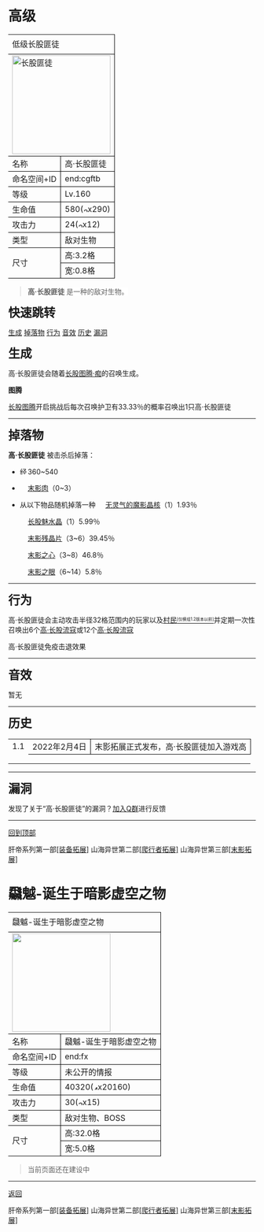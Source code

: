 # 高级

   <table width=-2 border="0" cellpadding="0" cellspacing="0" style='width:-2;border-collapse:collapse;table-layout:fixed;'>
   <col width=-2 span="4" style='width:-2;'/>
   <tr height="30" style='height:15.00pt;'>
    <td class="xl65" height="60" width=-2 colspan="4" rowspan="2" style='height:30.00pt;width=-2;border-right:.5pt solid windowtext;border-bottom:.5pt solid windowtext;' x:str>低级长股匪徒</td>
   </tr>
   <tr height="30" style='height:15.00pt;'/>
   <tr height="30" style='height:15.00pt;'>
    <td class="xl67" height="30" colspan="4" style='height:15.00pt;border-right:.5pt solid windowtext;border-bottom:.5pt solid windowtext;' x:str><img title="长股匪徒" width="200px" src="https://gitee.com/bluemarkstudio/shanhai/raw/master/end/entity/cghf4.png" ></td></td>
   </tr>
   <tr height="30" style='height:15.00pt;'>
    <td class="xl68" height="30" colspan="2" style='height:15.00pt;border-right:.5pt solid windowtext;border-bottom:.5pt solid windowtext;' x:str>名称</td>
    <td class="xl70" colspan="2" style='border-right:.5pt solid windowtext;border-bottom:.5pt solid windowtext;' x:str>高·长股匪徒</td>
   </tr>
   <tr height="30" style='height:15.00pt;'>
    <td class="xl72" height="30" colspan="2" style='height:15.00pt;border-right:.5pt solid windowtext;border-bottom:.5pt solid windowtext;' x:str>命名空间+ID</td>
    <td class="xl74" colspan="2" style='border-right:.5pt solid windowtext;border-bottom:.5pt solid windowtext;' x:str>end:cgftb</td>
   </tr>
    <tr height="30" style='height:15.00pt;'>
    <td class="xl72" height="30" colspan="2" style='height:15.00pt;border-right:.5pt solid windowtext;border-bottom:.5pt solid windowtext;' x:str>等级</td>
    <td class="xl74" colspan="2" style='border-right:.5pt solid windowtext;border-bottom:.5pt solid windowtext;' x:str>Lv.160</td>
   </tr>
   <tr height="30" style='height:15.00pt;'>
    <td class="xl68" height="30" colspan="2" style='height:15.00pt;border-right:.5pt solid windowtext;border-bottom:.5pt solid windowtext;' x:str>生命值</td>
    <td class="xl70" colspan="2" style='border-right:.5pt solid windowtext;border-bottom:.5pt solid windowtext;' x:str>580(<img width="9" title="290点生命值" src="https://gitee.com/bluemarkstudio/shanhai/raw/master/pic/xin.png" >x290)</td>
   </tr>
   <tr height="30" style='height:15.00pt;'>
    <td class="xl72" height="30" colspan="2" style='height:15.00pt;border-right:.5pt solid windowtext;border-bottom:.5pt solid windowtext;' x:str>攻击力</td>
    <td class="xl74" colspan="2" style='border-right:.5pt solid windowtext;border-bottom:.5pt solid windowtext;' x:str>24(<img width="9" title="24点生命值" src="https://gitee.com/bluemarkstudio/shanhai/raw/master/pic/xin.png" >x12)</td>
   </tr>
   <tr height="30" style='height:15.00pt;'>
    <td class="xl68" height="30" colspan="2" style='height:15.00pt;border-right:.5pt solid windowtext;border-bottom:.5pt solid windowtext;' x:str>类型</td>
    <td class="xl70" colspan="2" style='border-right:.5pt solid windowtext;border-bottom:.5pt solid windowtext;' x:str>敌对生物</td>
   </tr>
   <tr height="30" style='height:15.00pt;'>
    <td class="xl72" height="60" colspan="2" rowspan="2" style='height:30.00pt;border-right:.5pt solid windowtext;border-bottom:.5pt solid windowtext;' x:str>尺寸</td>
    <td class="xl74" colspan="2" style='border-right:.5pt solid windowtext;border-bottom:.5pt solid windowtext;' x:str>高:3.2格</td>
   </tr>
   <tr height="30" style='height:15.00pt;'>
    <td class="xl74" colspan="2" style='border-right:.5pt solid windowtext;border-bottom:.5pt solid windowtext;' x:str>宽:0.8格</td>
   </tr>
   <![if supportMisalignedColumns]>
    <tr width="0" style='display:none;'/>
   <![endif]>
  </table>

  
> <span style="background:#ffffff;">__高·长股匪徒__ 是一种的敌对生物。

<font size=5> __快速跳转__ </font>

[生成](#jump20)  [掉落物](#jump21)    [行为](#jump22)  [音效](#jump23)  [历史](#jump24)  [漏洞](#jump25)

<font size=5><span id="jump20"> __生成__ </span></font>

高·长股匪徒会随着[长股图腾·痴](浮魅魔影/特殊/进阶长股图腾)的召唤生成。

__图腾__

[长股图腾](浮魅魔影/特殊/长股图腾)开启挑战后每次召唤护卫有33.33％的概率召唤出1只高·长股匪徒

***

<font size=5><span id="jump9"> __掉落物__ </span></font>

__高·长股匪徒__ 被击杀后掉落：

* <img width="16" title="经验球" src="https://gitee.com/bluemarkstudio/shanhai/raw/master/pic/Experience_Orb.gif" >360~540

* <img width="16" src="https://gitee.com/bluemarkstudio/shanhai/raw/master/pic/items/myrr.png" >[末影肉](浮魅魔影/物品/食物)（0~3）

* 从以下物品随机掉落一种
   <img width="16" src="https://gitee.com/bluemarkstudio/shanhai/raw/master/pic/items/myjhf.png" >[无灵气的魔影晶核](浮魅魔影/物品/魔影晶核)（1）1.93％

   <img width="16" src="https://gitee.com/bluemarkstudio/shanhai/raw/master/pic/items/mysj.png" >[长股魅水晶](浮魅魔影/物品/长股魅水晶)（1）5.99％

   <img width="16" src="https://gitee.com/bluemarkstudio/shanhai/raw/master/pic/items/mycjp.png" >[末影残晶片](浮魅魔影/物品/末影残晶片)（3~6）39.45％

   <img width="16" src="https://gitee.com/bluemarkstudio/shanhai/raw/master/pic/items/myzx.png" >[末影之心](浮魅魔影/物品/末影之心)（3~8）46.8％

   <img width="16" src="https://static.wikia.nocookie.net/minecraft_zh_gamepedia/images/7/7a/Eye_of_Ender_JE2_BE2.png" >[末影之眼](https://minecraft.fandom.com/zh/wiki/%E6%9C%AB%E5%BD%B1%E4%B9%8B%E7%9C%BC)（6~14）5.8％

***

<font size=5><span id="jump10"> __行为__ </span></font>

高·长股匪徒会主动攻击半径32格范围内的玩家以及<u>村民<font size=1><sup>[仅模组1.2版本以前]</u></font></sup>并定期一次性召唤出6个[高·长股流寇](浮魅魔影/生物/长股流寇类)或12个[高·长股流寇](浮魅魔影/生物/长股流寇类)

高·长股匪徒免疫击退效果

***

<font size=5><span id="jump11"> __音效__ </span></font>

暂无

***

<font size=5><span id="jump12"> __历史__ </span></font>

 <table width=-2 border="0" cellpadding="0" cellspacing="0" style='width=-2;border-collapse:collapse;table-layout:fixed;'>
   <col width=-2 span="8" style='width=-2;'/>
   <tr height="28" style='height:14.00pt;'>
    <td class="xl65" height="28" width=-2 style='height:14.00pt;width=-2;' x:num>1.1</td>
    <td class="xl66" width=-2 colspan="2" style='width=-2;border-right:.5pt solid windowtext;border-bottom:.5pt solid windowtext;' x:num="44620.">2022年2月4日</td>
    <td class="xl67" width=-2 colspan="5" style='width=-2;border-right:.5pt solid windowtext;border-bottom:.5pt solid windowtext;' x:str>末影拓展正式发布，高·长股匪徒加入游戏高</td>
   </tr>
   <tr height="28" style='height:14.00pt;'>
   <![if supportMisalignedColumns]>
    <tr width="0" style='display:none;'/>
   <![endif]>
   </table>

***

<font size=5><span id="jump13"> __漏洞__ </span></font>

发现了关于“高·长股匪徒”的漏洞？[加入Q群](https://jq.qq.com/?_wv=1027&k=gMZouIW9)进行反馈

***
[回到顶部](#jump)

肝帝系列第一部[[装备拓展]](装备拓展)    山海异世第二部[[爬行者拓展]](爬行者拓展)    山海异世第三部[[末影拓展]](末影拓展)





# <span class="heimu" title="你知道的太多了">飝魆-诞生于暗影虚空之物</span>

   <table width=-2 border="0" cellpadding="0" cellspacing="0" style='width:-2;border-collapse:collapse;table-layout:fixed;'>
   <col width=-2 span="4" style='width:-2;'/>
   <tr height="30" style='height:15.00pt;'>
    <td class="xl65" height="60" width=-2 colspan="4" rowspan="2" style='height:30.00pt;width=-2;border-right:.5pt solid windowtext;border-bottom:.5pt solid windowtext;' x:str><span class="heimu" title="你知道的太多了">飝魆-诞生于暗影虚空之物</span></td>
   </tr>
   <tr height="30" style='height:15.00pt;'/>
   <tr height="30" style='height:15.00pt;'>
    <td class="xl67" height="30" colspan="4" style='height:15.00pt;border-right:.5pt solid windowtext;border-bottom:.5pt solid windowtext;' x:str><img title="    " width="200px" height="200px" src="https://gitee.com/bluemarkstudio/shanhai/raw/master/end/entity/feixu.png" ></td></td>
   </tr>
   <tr height="30" style='height:15.00pt;'>
    <td class="xl68" height="30" colspan="2" style='height:15.00pt;border-right:.5pt solid windowtext;border-bottom:.5pt solid windowtext;' x:str>名称</td>
    <td class="xl70" colspan="2" style='border-right:.5pt solid windowtext;border-bottom:.5pt solid windowtext;' x:str><span class="heimu" title="你知道的太多了">飝魆-诞生于暗影虚空之物</span></td>
   </tr>
   <tr height="30" style='height:15.00pt;'>
    <td class="xl72" height="30" colspan="2" style='height:15.00pt;border-right:.5pt solid windowtext;border-bottom:.5pt solid windowtext;' x:str>命名空间+ID</td>
    <td class="xl74" colspan="2" style='border-right:.5pt solid windowtext;border-bottom:.5pt solid windowtext;' x:str>end:fx</td>
   </tr>
   <tr height="30" style='height:15.00pt;'>
    <td class="xl72" height="30" colspan="2" style='height:15.00pt;border-right:.5pt solid windowtext;border-bottom:.5pt solid windowtext;' x:str>等级</td>
    <td class="xl74" colspan="2" style='border-right:.5pt solid windowtext;border-bottom:.5pt solid windowtext;' x:str>未公开的情报</td>
   </tr>
   <tr height="30" style='height:15.00pt;'>
    <td class="xl68" height="30" colspan="2" style='height:15.00pt;border-right:.5pt solid windowtext;border-bottom:.5pt solid windowtext;' x:str>生命值</td>
    <td class="xl70" colspan="2" style='border-right:.5pt solid windowtext;border-bottom:.5pt solid windowtext;' x:str>40320(<img width="9" title="40320点生命值" src="https://gitee.com/bluemarkstudio/shanhai/raw/master/pic/xin.png" >x20160)</td>
   </tr>
   <tr height="30" style='height:15.00pt;'>
    <td class="xl72" height="30" colspan="2" style='height:15.00pt;border-right:.5pt solid windowtext;border-bottom:.5pt solid windowtext;' x:str>攻击力</td>
    <td class="xl74" colspan="2" style='border-right:.5pt solid windowtext;border-bottom:.5pt solid windowtext;' x:str>30(<img width="9" title="30点生命值" src="https://gitee.com/bluemarkstudio/shanhai/raw/master/pic/xin.png" >x15)</td>
   </tr>
   <tr height="30" style='height:15.00pt;'>
    <td class="xl68" height="30" colspan="2" style='height:15.00pt;border-right:.5pt solid windowtext;border-bottom:.5pt solid windowtext;' x:str>类型</td>
    <td class="xl70" colspan="2" style='border-right:.5pt solid windowtext;border-bottom:.5pt solid windowtext;' x:str>敌对生物、BOSS</td>
   </tr>
   <tr height="30" style='height:15.00pt;'>
    <td class="xl72" height="60" colspan="2" rowspan="2" style='height:30.00pt;border-right:.5pt solid windowtext;border-bottom:.5pt solid windowtext;' x:str>尺寸</td>
    <td class="xl74" colspan="2" style='border-right:.5pt solid windowtext;border-bottom:.5pt solid windowtext;' x:str>高:32.0格</td>
   </tr>
   <tr height="30" style='height:15.00pt;'>
    <td class="xl74" colspan="2" style='border-right:.5pt solid windowtext;border-bottom:.5pt solid windowtext;' x:str>宽:5.0格</td>
   </tr>
   <![if supportMisalignedColumns]>
    <tr width="0" style='display:none;'/>
   <![endif]>
  </table>

  
> <span style="background:#ffffff;">当前页面还在建设中

***
<a class="back" href="javascript:history.back();">返回</a>


肝帝系列第一部[[装备拓展]](装备拓展)    山海异世第二部[[爬行者拓展]](爬行者拓展)    山海异世第三部[[末影拓展]](末影拓展)